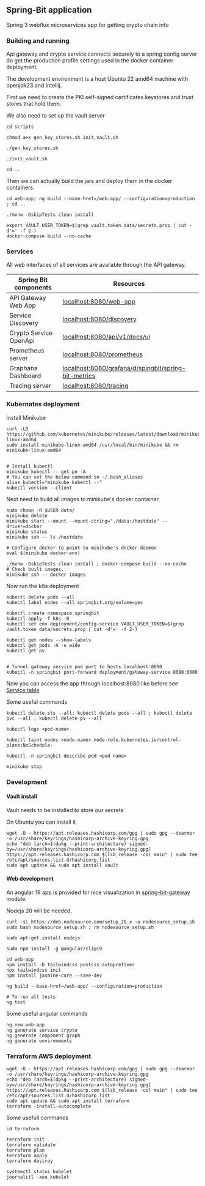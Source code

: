 ## Spring-Bit application

Spring 3 webflux microservices app for getting crypto chain info


### Building and running

Api gateway and crypto service connects securely to a spring config server do get the production profile settings used in the docker container deployment.

The development environment is a host Ubuntu 22 amd64 machine with openjdk23 and Intellij.

First we need to create the PKI self-signed certificates keystores and trust stores that hold them.

We also need to set up the vault server

```consoles
cd scripts

chmod a+x gen_key_stores.sh init_vault.sh

./gen_key_stores.sh

./init_vault.sh

cd ..
```

Then we can actually build the jars and deploy them in the docker containers.

```console
cd web-app; ng build --base-href=/web-app/ --configuration=production ; cd ..

./mvnw -DskipTests clean install
 
export VAULT_USER_TOKEN=$(grep vault.token data/secrets.prop | cut -d'=' -f 2-)
docker-compose build --no-cache
```

### Services

All web interfaces of all services are available through the API gateway.


| Spring Bit components  | Resources                                                                                                           |
|------------------------|---------------------------------------------------------------------------------------------------------------------|
| API Gateway Web App    | [localhost:8080/web-app](http://localhost:8080/web-app)                                                             |
| Service Discovery      | [localhost:8080/discovery](http://localhost:8080/discovery)                                                         |
| Crypto Service OpenApi | [localhost:8080/api/v1/docs/ui](http://localhost:8080/api/v1/docs/ui)                                               |
| Prometheus server      | [localhost:8080/prometheus](http://localhost:8080/prometheus)                                                       |
| Graphana Dashboard     | [localhost:8080/grafana/d/spingbit/spring-bit-metrics](http://localhost:8080/grafana/d/spingbit/spring-bit-metrics) |
| Tracing server         | [localhost:8080/tracing](http://localhost:8080/tracing)                                                             |

### Kubernates deployment

Install Minikube
```console
curl -LO https://github.com/kubernetes/minikube/releases/latest/download/minikube-linux-amd64
sudo install minikube-linux-amd64 /usr/local/bin/minikube && rm minikube-linux-amd64


# Install kubectl
minikube kubectl -- get po -A
# You can set the below command in ~/.bash_aliases
alias kubectl="minikube kubectl --"
kubectl version --client
```

Next need to build all images to minikube's docker container
```console
sudo chown -R $USER data/
minikube delete
minikube start --mount --mount-string="./data:/hostdata" --driver=docker
minikube status
minikube ssh -- ls /hostdata

# Configure docker to point to minikube's docker daemon
eval $(minikube docker-env)

./mvnw -DskipTests clean install ; docker-compose build --no-cache
# Check built images..
minikube ssh -- docker images
```

Now run the k8s deployment
```console
kubectl delete pods --all
kubectl label nodes --all springbit.org/volume=yes

kubectl create namespace springbit
kubectl apply -f k8s -R 
kubectl set env deployment/config-service VAULT_USER_TOKEN=$(grep vault.token data/secrets.prop | cut -d'=' -f 2-)

kubectl get nodes --show-labels
kubectl get pods -A -o wide
kubectl get pv 


# Tunnel gateway service pod port to hosts localhost:8080
kubectl -n springbit port-forward deployment/gateway-service 8080:8080
```
Now you can access the app through localhost:8080 like before see [Service table](#Services)

Some useful commands
```console
kubectl delete sts --all; kubectl delete pods --all ; kubectl delete pvc --all ; kubectl delete pv --all

kubectl logs <pod-name>

kubectl taint nodes <node-name> node-role.kubernetes.io/control-plane:NoSchedule-

kubectl -n springbit describe pod <pod name>

minikube stop
```


### Development


#### Vault install

Vault needs to be installed to store our secrets

On Ubuntu you can install it
```console
wget -O - https://apt.releases.hashicorp.com/gpg | sudo gpg --dearmor -o /usr/share/keyrings/hashicorp-archive-keyring.gpg
echo "deb [arch=$(dpkg --print-architecture) signed-by=/usr/share/keyrings/hashicorp-archive-keyring.gpg] https://apt.releases.hashicorp.com $(lsb_release -cs) main" | sudo tee /etc/apt/sources.list.d/hashicorp.list
sudo apt update && sudo apt install vault

```

#### Web development

An angular 19 app is provided for nice visualization in [spring-bit-gateway](spring-bit-gateway/src/main/resources/web) module.

Nodejs 20 will be needed.
```console
curl -sL https://deb.nodesource.com/setup_20.x -o nodesource_setup.sh
sudo bash nodesource_setup.sh ; rm nodesource_setup.sh

sudo apt-get install nodejs

sudo npm install -g @angular/cli@19

cd web-app
npm install -D tailwindcss postcss autoprefixer
npx tailwindcss init
npm install jasmine-core --save-dev

ng build --base-href=/web-app/ --configuration=production

# To run all tests
ng test
```

Some useful angular commands
```console
ng new web-app
ng generate service crypto
ng generate component graph
ng generate environments
```


### Terraform AWS deployment

```console
wget -O - https://apt.releases.hashicorp.com/gpg | sudo gpg --dearmor -o /usr/share/keyrings/hashicorp-archive-keyring.gpg
echo "deb [arch=$(dpkg --print-architecture) signed-by=/usr/share/keyrings/hashicorp-archive-keyring.gpg] https://apt.releases.hashicorp.com $(lsb_release -cs) main" | sudo tee /etc/apt/sources.list.d/hashicorp.list
sudo apt update && sudo apt install terraform
terraform -install-autocomplete
```

Some usefull commands
```console
cd terraform

terraform init
terraform validate
terraform plan
terraform apply
terraform destroy

systemctl status kubelet
journalctl -xeu kubelet

```